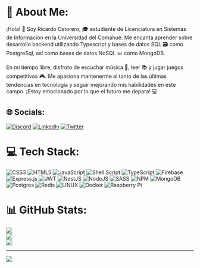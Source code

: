# 💫 About Me:
¡Hola! 👋 Soy Ricardo Ostorero, 🎓 estudiante de Licenciatura en Sistemas de Información en la Universidad del Comahue. Me encanta aprender sobre desarrollo backend utilizando Typescript y bases de datos SQL 🗃️ como PostgreSql, así como bases de datos NoSQL 📊 como MongoDB.

En mi tiempo libre, disfruto de escuchar música 🎵, leer 📚 y jugar juegos competitivos 🎮. Me apasiona mantenerme al tanto de las últimas tendencias en tecnología y seguir mejorando mis habilidades en este campo. ¡Estoy emocionado por lo que el futuro me depara! 💻

## 🌐 Socials:
[![Discord](https://img.shields.io/badge/Discord-%237289DA.svg?logo=discord&logoColor=white)](https://discord.gg/users/193511850833477632) [![LinkedIn](https://img.shields.io/badge/LinkedIn-%230077B5.svg?logo=linkedin&logoColor=white)](https://linkedin.com/in/https://www.linkedin.com/in/rsostorero/) [![Twitter](https://img.shields.io/badge/Twitter-%231DA1F2.svg?logo=Twitter&logoColor=white)](https://twitter.com/https://twitter.com/ostorerorich) 

# 💻 Tech Stack:
![CSS3](https://img.shields.io/badge/css3-%231572B6.svg?style=for-the-badge&logo=css3&logoColor=white) ![HTML5](https://img.shields.io/badge/html5-%23E34F26.svg?style=for-the-badge&logo=html5&logoColor=white) ![JavaScript](https://img.shields.io/badge/javascript-%23323330.svg?style=for-the-badge&logo=javascript&logoColor=%23F7DF1E) ![Shell Script](https://img.shields.io/badge/shell_script-%23121011.svg?style=for-the-badge&logo=gnu-bash&logoColor=white) ![TypeScript](https://img.shields.io/badge/typescript-%23007ACC.svg?style=for-the-badge&logo=typescript&logoColor=white) ![Firebase](https://img.shields.io/badge/firebase-%23039BE5.svg?style=for-the-badge&logo=firebase) ![Express.js](https://img.shields.io/badge/express.js-%23404d59.svg?style=for-the-badge&logo=express&logoColor=%2361DAFB) ![JWT](https://img.shields.io/badge/JWT-black?style=for-the-badge&logo=JSON%20web%20tokens) ![NestJS](https://img.shields.io/badge/nestjs-%23E0234E.svg?style=for-the-badge&logo=nestjs&logoColor=white) ![NodeJS](https://img.shields.io/badge/node.js-6DA55F?style=for-the-badge&logo=node.js&logoColor=white) ![SASS](https://img.shields.io/badge/SASS-hotpink.svg?style=for-the-badge&logo=SASS&logoColor=white) ![NPM](https://img.shields.io/badge/NPM-%23000000.svg?style=for-the-badge&logo=npm&logoColor=white) ![MongoDB](https://img.shields.io/badge/MongoDB-%234ea94b.svg?style=for-the-badge&logo=mongodb&logoColor=white) ![Postgres](https://img.shields.io/badge/postgres-%23316192.svg?style=for-the-badge&logo=postgresql&logoColor=white) ![Redis](https://img.shields.io/badge/redis-%23DD0031.svg?style=for-the-badge&logo=redis&logoColor=white) ![LINUX](https://img.shields.io/badge/Linux-FCC624?style=for-the-badge&logo=linux&logoColor=black) ![Docker](https://img.shields.io/badge/docker-%230db7ed.svg?style=for-the-badge&logo=docker&logoColor=white) ![Raspberry Pi](https://img.shields.io/badge/-RaspberryPi-C51A4A?style=for-the-badge&logo=Raspberry-Pi)
# 📊 GitHub Stats:
![](https://github-readme-stats.vercel.app/api?username=ostorerorich&theme=dark&hide_border=true&include_all_commits=false&count_private=false)<br/>
![](https://github-readme-streak-stats.herokuapp.com/?user=ostorerorich&theme=dark&hide_border=true)<br/>
![](https://github-readme-stats.vercel.app/api/top-langs/?username=ostorerorich&theme=dark&hide_border=true&include_all_commits=false&count_private=false&layout=compact)

---
[![](https://visitcount.itsvg.in/api?id=ostorerorich&icon=5&color=12)](https://visitcount.itsvg.in)

<!-- Proudly created with GPRM ( https://gprm.itsvg.in ) -->
